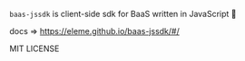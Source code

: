 `baas-jssdk` is client-side sdk for BaaS written in JavaScript 👻

docs => https://eleme.github.io/baas-jssdk/#/

MIT LICENSE

